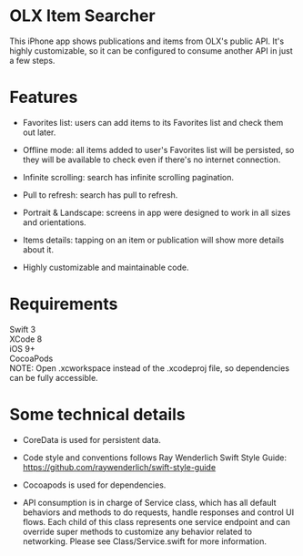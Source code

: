 # OLX Item Searcher
This iPhone app shows publications and items from OLX's public API. It's highly customizable, so it can be configured to consume another API in just a few steps.

# Features
* Favorites list: users can add items to its Favorites list and check them out later.

* Offline mode: all items added to user's Favorites list will be persisted, so they will be available to check even if there's no internet connection.

* Infinite scrolling: search has infinite scrolling pagination.

* Pull to refresh: search has pull to refresh.

* Portrait & Landscape: screens in app were designed to work in all sizes and orientations.

* Items details: tapping on an item or publication will show more details about it.

* Highly customizable and maintainable code.

# Requirements
Swift 3  
XCode 8  
iOS 9+  
CocoaPods  
NOTE: Open .xcworkspace instead of the .xcodeproj file, so dependencies can be fully accessible.

# Some technical details

* CoreData is used for persistent data.

* Code style and conventions follows Ray Wenderlich Swift Style Guide: https://github.com/raywenderlich/swift-style-guide

* Cocoapods is used for dependencies.

* API consumption is in charge of Service class, which has all default behaviors and methods to do requests, handle responses and control UI flows. Each child of this class represents one service endpoint and can override super methods to customize any behavior related to networking. Please see Class/Service.swift for more information.
